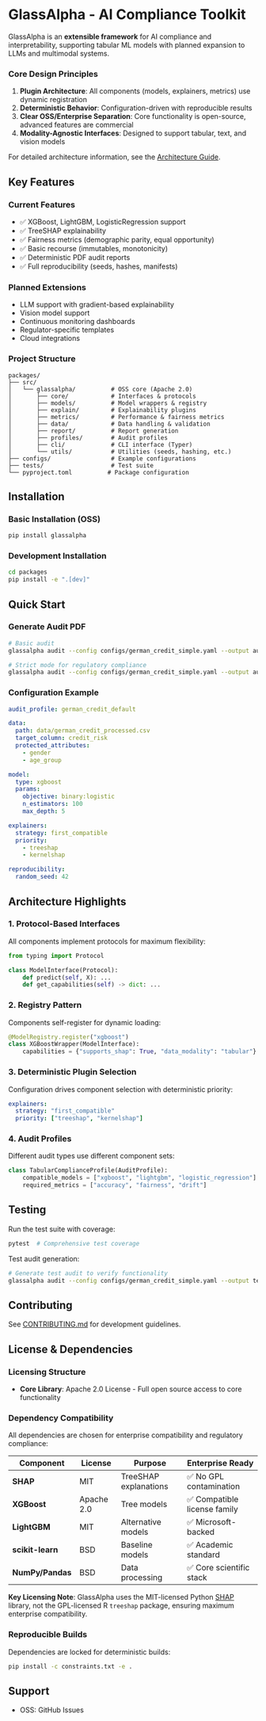 # GlassAlpha - AI Compliance Toolkit

GlassAlpha is an **extensible framework** for AI compliance and interpretability, supporting tabular ML models with planned expansion to LLMs and multimodal systems.

### Core Design Principles

1. **Plugin Architecture**: All components (models, explainers, metrics) use dynamic registration
2. **Deterministic Behavior**: Configuration-driven with reproducible results
3. **Clear OSS/Enterprise Separation**: Core functionality is open-source, advanced features are commercial
4. **Modality-Agnostic Interfaces**: Designed to support tabular, text, and vision models

For detailed architecture information, see the [Architecture Guide](../site/docs/architecture.md).

## Key Features

### Current Features
- ✅ XGBoost, LightGBM, LogisticRegression support
- ✅ TreeSHAP explainability
- ✅ Fairness metrics (demographic parity, equal opportunity)
- ✅ Basic recourse (immutables, monotonicity)
- ✅ Deterministic PDF audit reports
- ✅ Full reproducibility (seeds, hashes, manifests)

### Planned Extensions
- LLM support with gradient-based explainability
- Vision model support
- Continuous monitoring dashboards
- Regulator-specific templates
- Cloud integrations

### Project Structure

```
packages/
├── src/
│   └── glassalpha/          # OSS core (Apache 2.0)
│       ├── core/            # Interfaces & protocols
│       ├── models/          # Model wrappers & registry
│       ├── explain/         # Explainability plugins
│       ├── metrics/         # Performance & fairness metrics
│       ├── data/            # Data handling & validation
│       ├── report/          # Report generation
│       ├── profiles/        # Audit profiles
│       ├── cli/             # CLI interface (Typer)
│       └── utils/           # Utilities (seeds, hashing, etc.)
├── configs/                 # Example configurations
├── tests/                   # Test suite
└── pyproject.toml          # Package configuration
```

## Installation

### Basic Installation (OSS)
```bash
pip install glassalpha
```

### Development Installation
```bash
cd packages
pip install -e ".[dev]"
```

## Quick Start

### Generate Audit PDF
```bash
# Basic audit
glassalpha audit --config configs/german_credit_simple.yaml --output audit.pdf

# Strict mode for regulatory compliance
glassalpha audit --config configs/german_credit_simple.yaml --output audit.pdf --strict
```

### Configuration Example
```yaml
audit_profile: german_credit_default

data:
  path: data/german_credit_processed.csv
  target_column: credit_risk
  protected_attributes:
    - gender
    - age_group

model:
  type: xgboost
  params:
    objective: binary:logistic
    n_estimators: 100
    max_depth: 5

explainers:
  strategy: first_compatible
  priority:
    - treeshap
    - kernelshap

reproducibility:
  random_seed: 42
```

## Architecture Highlights

### 1. Protocol-Based Interfaces
All components implement protocols for maximum flexibility:
```python
from typing import Protocol

class ModelInterface(Protocol):
    def predict(self, X): ...
    def get_capabilities(self) -> dict: ...
```

### 2. Registry Pattern
Components self-register for dynamic loading:
```python
@ModelRegistry.register("xgboost")
class XGBoostWrapper(ModelInterface):
    capabilities = {"supports_shap": True, "data_modality": "tabular"}
```

### 3. Deterministic Plugin Selection
Configuration drives component selection with deterministic priority:
```yaml
explainers:
  strategy: "first_compatible"
  priority: ["treeshap", "kernelshap"]
```

### 4. Audit Profiles
Different audit types use different component sets:
```python
class TabularComplianceProfile(AuditProfile):
    compatible_models = ["xgboost", "lightgbm", "logistic_regression"]
    required_metrics = ["accuracy", "fairness", "drift"]
```

## Testing

Run the test suite with coverage:
```bash
pytest  # Comprehensive test coverage
```

Test audit generation:
```bash
# Generate test audit to verify functionality
glassalpha audit --config configs/german_credit_simple.yaml --output test_audit.pdf
```

## Contributing

See [CONTRIBUTING.md](../site/docs/contributing.md) for development guidelines.

## License & Dependencies

### Licensing Structure

- **Core Library**: Apache 2.0 License - Full open source access to core functionality

### Dependency Compatibility

All dependencies are chosen for enterprise compatibility and regulatory compliance:

| Component | License | Purpose | Enterprise Ready |
|-----------|---------|---------|------------------|
| **SHAP** | MIT | TreeSHAP explanations | ✅ No GPL contamination |
| **XGBoost** | Apache 2.0 | Tree models | ✅ Compatible license family |
| **LightGBM** | MIT | Alternative models | ✅ Microsoft-backed |
| **scikit-learn** | BSD | Baseline models | ✅ Academic standard |
| **NumPy/Pandas** | BSD | Data processing | ✅ Core scientific stack |

**Key Licensing Note**: GlassAlpha uses the MIT-licensed Python [SHAP](https://github.com/shap/shap) library, not the GPL-licensed R `treeshap` package, ensuring maximum enterprise compatibility.

### Reproducible Builds

Dependencies are locked for deterministic builds:
```bash
pip install -c constraints.txt -e .
```

## Support

- OSS: GitHub Issues
